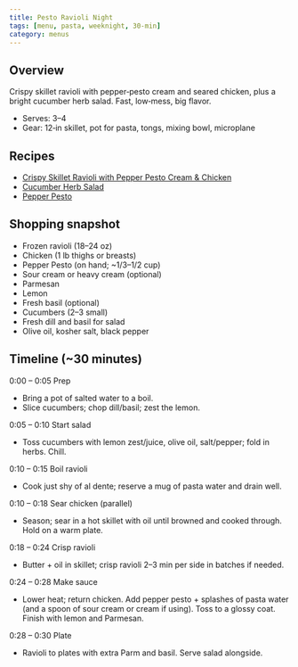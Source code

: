 ```yaml
---
title: Pesto Ravioli Night
tags: [menu, pasta, weeknight, 30-min]
category: menus
---
```


## Overview
Crispy skillet ravioli with pepper‑pesto cream and seared chicken, plus a bright cucumber herb salad. Fast, low‑mess, big flavor.
- Serves: 3–4
- Gear: 12‑in skillet, pot for pasta, tongs, mixing bowl, microplane

## Recipes
- [Crispy Skillet Ravioli with Pepper Pesto Cream & Chicken](/good-eats/recipes/entrees/crispy_skillet_ravioli_pesto_chicken/index/)
- [Cucumber Herb Salad](/good-eats/recipes/sides/cucumber_herb_salad/index/)
- [Pepper Pesto](/good-eats/recipes/basics/pepper_pesto/index/)

## Shopping snapshot
- Frozen ravioli (18–24 oz)
- Chicken (1 lb thighs or breasts)
- Pepper Pesto (on hand; ~1/3–1/2 cup)
- Sour cream or heavy cream (optional)
- Parmesan
- Lemon
- Fresh basil (optional)
- Cucumbers (2–3 small)
- Fresh dill and basil for salad
- Olive oil, kosher salt, black pepper

## Timeline (~30 minutes)

0:00 – 0:05 Prep
- Bring a pot of salted water to a boil.
- Slice cucumbers; chop dill/basil; zest the lemon.

0:05 – 0:10 Start salad
- Toss cucumbers with lemon zest/juice, olive oil, salt/pepper; fold in herbs. Chill.

0:10 – 0:15 Boil ravioli
- Cook just shy of al dente; reserve a mug of pasta water and drain well.

0:10 – 0:18 Sear chicken (parallel)
- Season; sear in a hot skillet with oil until browned and cooked through. Hold on a warm plate.

0:18 – 0:24 Crisp ravioli
- Butter + oil in skillet; crisp ravioli 2–3 min per side in batches if needed.

0:24 – 0:28 Make sauce
- Lower heat; return chicken. Add pepper pesto + splashes of pasta water (and a spoon of sour cream or cream if using). Toss to a glossy coat. Finish with lemon and Parmesan.

0:28 – 0:30 Plate
- Ravioli to plates with extra Parm and basil. Serve salad alongside.
